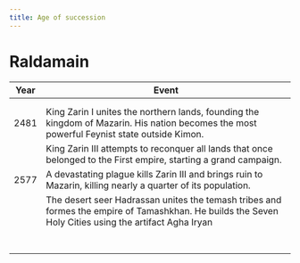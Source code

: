 ```yaml
---
title: Age of succession
---
```


# Raldamain

| Year | Event                                                        |
| ---- | ------------------------------------------------------------ |
|      |                                                              |
|      |                                                              |
| 2481 | King Zarin I unites the northern lands, founding the kingdom of Mazarin. His nation becomes the most powerful Feynist state outside Kimon. |
|      | King Zarin III attempts to reconquer all lands that once belonged to the First empire, starting a grand campaign. |
| 2577 | A devastating plague kills Zarin III and brings ruin to Mazarin, killing nearly a quarter of its population. |
|      | The desert seer Hadrassan unites the temash tribes and formes the empire of Tamashkhan. He builds the Seven Holy Cities using the artifact Agha Iryan |
|      |                                                              |
|      |                                                              |
|      |                                                              |
|      |                                                              |
|      |                                                              |
|      |                                                              |
|      |                                                              |

